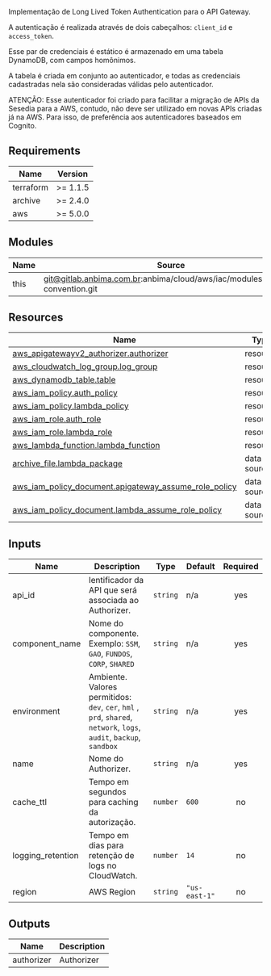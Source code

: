 Implementação de Long Lived Token Authentication para o API Gateway.

A autenticação é realizada através de dois cabeçalhos: `client_id` e `access_token`.

Esse par de credenciais é estático é armazenado em uma tabela DynamoDB, com campos homônimos.

A tabela é criada em conjunto ao autenticador, e todas as credenciais cadastradas nela são consideradas válidas pelo autenticador.

ATENÇÃO: Esse autenticador foi criado para facilitar a migração de APIs da Sesedia para a AWS, contudo, não deve ser utilizado em novas APIs criadas já na AWS. Para isso, de preferência aos autenticadores baseados em Cognito.

<!-- BEGIN_TF_DOCS -->
## Requirements

| Name | Version |
|------|---------|
| terraform | >= 1.1.5 |
| archive | >= 2.4.0 |
| aws | >= 5.0.0 |

## Modules

| Name | Source | Version |
|------|--------|---------|
| this | git@gitlab.anbima.com.br:anbima/cloud/aws/iac/modules/naming-convention.git | main |

## Resources

| Name | Type |
|------|------|
| [aws_apigatewayv2_authorizer.authorizer](https://registry.terraform.io/providers/hashicorp/aws/latest/docs/resources/apigatewayv2_authorizer) | resource |
| [aws_cloudwatch_log_group.log_group](https://registry.terraform.io/providers/hashicorp/aws/latest/docs/resources/cloudwatch_log_group) | resource |
| [aws_dynamodb_table.table](https://registry.terraform.io/providers/hashicorp/aws/latest/docs/resources/dynamodb_table) | resource |
| [aws_iam_policy.auth_policy](https://registry.terraform.io/providers/hashicorp/aws/latest/docs/resources/iam_policy) | resource |
| [aws_iam_policy.lambda_policy](https://registry.terraform.io/providers/hashicorp/aws/latest/docs/resources/iam_policy) | resource |
| [aws_iam_role.auth_role](https://registry.terraform.io/providers/hashicorp/aws/latest/docs/resources/iam_role) | resource |
| [aws_iam_role.lambda_role](https://registry.terraform.io/providers/hashicorp/aws/latest/docs/resources/iam_role) | resource |
| [aws_lambda_function.lambda_function](https://registry.terraform.io/providers/hashicorp/aws/latest/docs/resources/lambda_function) | resource |
| [archive_file.lambda_package](https://registry.terraform.io/providers/hashicorp/archive/latest/docs/data-sources/file) | data source |
| [aws_iam_policy_document.apigateway_assume_role_policy](https://registry.terraform.io/providers/hashicorp/aws/latest/docs/data-sources/iam_policy_document) | data source |
| [aws_iam_policy_document.lambda_assume_role_policy](https://registry.terraform.io/providers/hashicorp/aws/latest/docs/data-sources/iam_policy_document) | data source |

## Inputs

| Name | Description | Type | Default | Required |
|------|-------------|------|---------|:--------:|
| api\_id | Ientificador da API que será associada ao Authorizer. | `string` | n/a | yes |
| component\_name | Nome do componente. Exemplo: `SSM`, `GAO`, `FUNDOS`, `CORP`, `SHARED` | `string` | n/a | yes |
| environment | Ambiente. Valores permitidos: `dev`, `cer`, `hml` , `prd`, `shared`, `network`, `logs`, `audit`, `backup`, `sandbox` | `string` | n/a | yes |
| name | Nome do Authorizer. | `string` | n/a | yes |
| cache\_ttl | Tempo em segundos para caching da autorização. | `number` | `600` | no |
| logging\_retention | Tempo em dias para retenção de logs no CloudWatch. | `number` | `14` | no |
| region | AWS Region | `string` | `"us-east-1"` | no |

## Outputs

| Name | Description |
|------|-------------|
| authorizer | Authorizer |
<!-- END_TF_DOCS -->